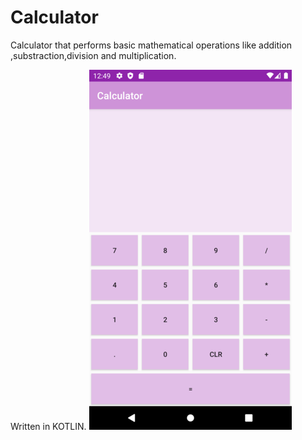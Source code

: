 # Calculator
Calculator that performs basic mathematical operations like addition ,substraction,division and multiplication.

Written in KOTLIN.
![](images/SS.png)
